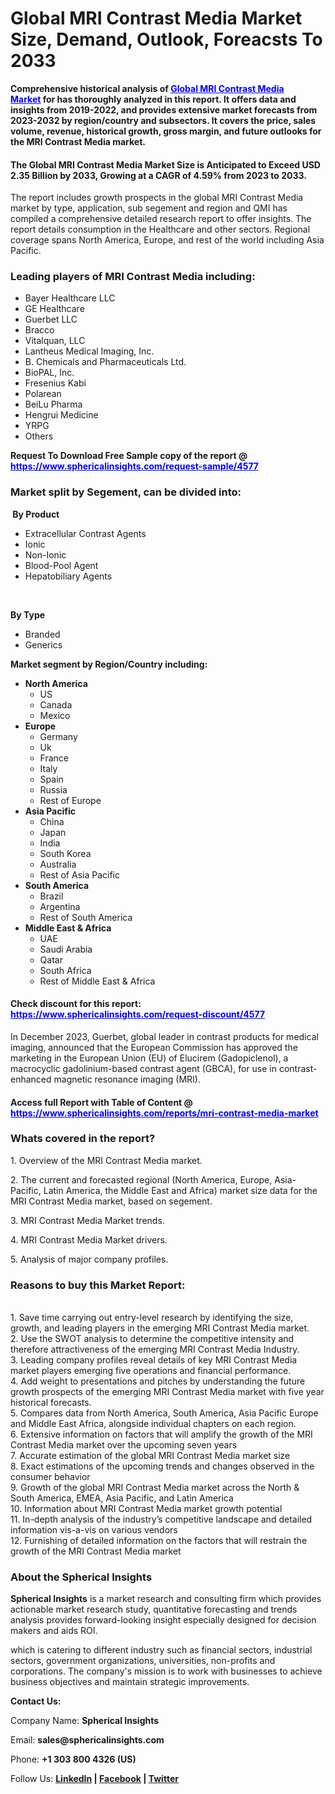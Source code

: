 <h1 class="news-post-title">Global MRI Contrast Media Market Size, Demand, Outlook, Foreacsts To 2033</h1>
<p><strong>Comprehensive historical analysis of&nbsp;<span style="color: #0000ff;"><a style="color: #0000ff;" href="https://www.sphericalinsights.com/reports/mri-contrast-media-market" target="_blank">Global MRI Contrast Media Market</a></span>&nbsp;for has thoroughly analyzed in this report. It offers data and insights from 2019-2022, and provides extensive market forecasts from 2023-2032 by region/country and subsectors. It covers the price, sales volume, revenue, historical growth, gross margin, and future outlooks for the MRI Contrast Media market.</strong></p>
<h4><strong>The Global MRI Contrast Media Market Size is Anticipated to Exceed USD 2.35 Billion by 2033, Growing at a CAGR of 4.59% from 2023 to 2033.</strong></h4>
<p>The report includes growth prospects in the global MRI Contrast Media market by type, application, sub segement and region and QMI has compiled a comprehensive detailed research report to offer insights. The report details consumption in the Healthcare and other sectors. Regional coverage spans North America, Europe, and rest of the world including Asia Pacific.</p>
<h3><strong>Leading players of MRI Contrast Media including:</strong></h3>
<ul>
<li>Bayer Healthcare LLC</li>
<li>GE Healthcare</li>
<li>Guerbet LLC</li>
<li>Bracco</li>
<li>Vitalquan, LLC</li>
<li>Lantheus Medical Imaging, Inc.</li>
<li>B. Chemicals and Pharmaceuticals Ltd.</li>
<li>BioPAL, Inc.</li>
<li>Fresenius Kabi</li>
<li>Polarean</li>
<li>BeiLu Pharma</li>
<li>Hengrui Medicine</li>
<li>YRPG</li>
<li>Others</li>
</ul>
<p><strong>Request To Download Free Sample copy of the report @ <span style="color: #0000ff;"><a style="color: #0000ff;" href="https://www.sphericalinsights.com/request-sample/4577" target="_blank">https://www.sphericalinsights.com/request-sample/4577</a></span></strong></p>
<h3><strong>Market split by Segement, can be divided into:</strong></h3>
<p><strong>&nbsp;By Product</strong></p>
<ul>
<li>Extracellular Contrast Agents</li>
<li>Ionic</li>
<li>Non-Ionic</li>
<li>Blood-Pool Agent</li>
<li>Hepatobiliary Agents</li>
</ul>
<p>&nbsp;</p>
<p><strong>By Type</strong></p>
<ul>
<li>Branded</li>
<li>Generics</li>
</ul>
<p><strong>Market segment by Region/Country including:</strong></p>
<ul>
<li><strong>North America</strong>
<ul>
<li>US</li>
<li>Canada</li>
<li>Mexico</li>
</ul>
</li>
<li><strong>Europe</strong>
<ul>
<li>Germany</li>
<li>Uk</li>
<li>France</li>
<li>Italy</li>
<li>Spain</li>
<li>Russia</li>
<li>Rest of Europe</li>
</ul>
</li>
<li><strong>Asia Pacific</strong>
<ul>
<li>China</li>
<li>Japan</li>
<li>India</li>
<li>South Korea</li>
<li>Australia</li>
<li>Rest of Asia Pacific</li>
</ul>
</li>
<li><strong>South America</strong>
<ul>
<li>Brazil</li>
<li>Argentina</li>
<li>Rest of South America</li>
</ul>
</li>
<li><strong>Middle East &amp; Africa</strong>
<ul>
<li>UAE</li>
<li>Saudi Arabia</li>
<li>Qatar</li>
<li>South Africa</li>
<li>Rest of Middle East &amp; Africa</li>
</ul>
</li>
</ul>
<h4>Check discount for this report: <span style="color: #0000ff;"><a style="color: #0000ff;" href="https://www.sphericalinsights.com/request-discount/4577" target="_blank">https://www.sphericalinsights.com/request-discount/4577</a></span></h4>
<p>In December 2023, Guerbet, global leader in contrast products for medical imaging, announced that the European Commission has approved the marketing in the European Union (EU) of Elucirem (Gadopiclenol), a macrocyclic gadolinium-based contrast agent (GBCA), for use in contrast-enhanced magnetic resonance imaging (MRI).</p>
<h4>Access full Report with Table of Content @ <span style="color: #0000ff;"><a style="color: #0000ff;" href="https://www.sphericalinsights.com/reports/mri-contrast-media-market" target="_blank">https://www.sphericalinsights.com/reports/mri-contrast-media-market</a></span></h4>
<h3><strong>Whats covered in the report?</strong></h3>
<p>1. Overview of the MRI Contrast Media market.</p>
<p>2. The current and forecasted regional (North America, Europe, Asia-Pacific, Latin America, the Middle East and Africa) market size data for the MRI Contrast Media market, based on segement.</p>
<p>3. MRI Contrast Media Market trends.</p>
<p>4. MRI Contrast Media Market drivers.</p>
<p>5. Analysis of major company profiles.</p>
<h3><strong>Reasons to buy this Market Report:</strong></h3>
<p><br /> 1. Save time carrying out entry-level research by identifying the size, growth, and leading players in the emerging MRI Contrast Media market.<br /> 2. Use the SWOT analysis to determine the competitive intensity and therefore attractiveness of the emerging MRI Contrast Media Industry.<br /> 3. Leading company profiles reveal details of key MRI Contrast Media market players emerging five operations and financial performance.<br /> 4. Add weight to presentations and pitches by understanding the future growth prospects of the emerging MRI Contrast Media market with five year historical forecasts.<br /> 5. Compares data from North America, South America, Asia Pacific Europe and Middle East Africa, alongside individual chapters on each region.<br /> 6. Extensive information on factors that will amplify the growth of the MRI Contrast Media market over the upcoming seven years<br /> 7. Accurate estimation of the global MRI Contrast Media market size <br /> 8. Exact estimations of the upcoming trends and changes observed in the consumer behavior <br /> 9. Growth of the global MRI Contrast Media market across the North &amp; South America, EMEA, Asia Pacific, and Latin America<br /> 10. Information about MRI Contrast Media market growth potential<br /> 11. In-depth analysis of the industry&rsquo;s competitive landscape and detailed information vis-a-vis on various vendors<br /> 12. Furnishing of detailed information on the factors that will restrain the growth of the MRI Contrast Media market</p>
<h3><strong>About the Spherical Insights</strong></h3>
<p><strong>Spherical Insights</strong> is a market research and consulting firm which provides actionable market research study, quantitative forecasting and trends analysis provides forward-looking insight especially designed for decision makers and aids ROI.</p>
<p>which is catering to different industry such as financial sectors, industrial sectors, government organizations, universities, non-profits and corporations. The company's mission is to work with businesses to achieve business objectives and maintain strategic improvements.</p>
<p><strong>Contact Us:</strong></p>
<p>Company Name: <strong>Spherical Insights</strong></p>
<p>Email: <strong>sales@sphericalinsights.com</strong></p>
<p>Phone: <strong>+1 303 800 4326 (US)</strong></p>
<p>Follow Us: <strong><a href="https://www.linkedin.com/company/spherical-insight/"><u>LinkedIn</u></a> | <a href="https://www.facebook.com/sphericalinsights22"><u>Facebook</u></a> | <a href="https://twitter.com/SInsights_US"><u>Twitter</u></a></strong></p>
